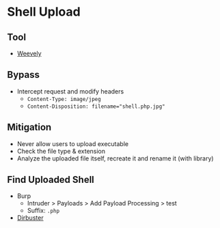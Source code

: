 # Shell Upload

## Tool
- [Weevely](/Tools/weevely.md)

## Bypass
- Intercept request and modify headers
  - ```Content-Type: image/jpeg```
  - ```Content-Disposition: filename="shell.php.jpg"```

## Mitigation
- Never allow users to upload executable
- Check the file type & extension
- Analyze the uploaded file itself, recreate it and rename it (with library)


## Find Uploaded Shell
- Burp
  - Intruder > Payloads > Add Payload Processing > test
  - Suffix: ```.php```
- [Dirbuster](/Tools/dirbuster.md)
